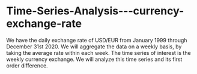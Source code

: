 # Time-Series-Analysis---currency-exchange-rate
We have the daily exchange rate of USD/EUR from January 1999 through December 31st 2020. We will aggregate the data on a weekly basis, by taking the average rate within each week. The time series of interest is the weekly currency exchange. We will analyze this time series and its first order difference.
